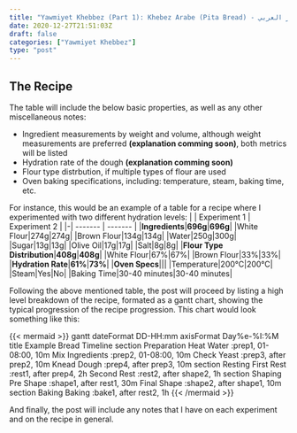 ```yaml
---
title: "Yawmiyet Khebbez (Part 1): Khebez Arabe (Pita Bread) - الخبز العربي"
date: 2020-12-27T21:51:03Z
draft: false
categories: ["Yawmiyet Khebbez"]
type: "post"
---
```


## The Recipe

The table will include the below basic properties, as well as any other miscellaneous notes:
+ Ingredient measurements by weight and volume, although weight measurements are preferred **(explanation comming soon)**, both metrics will be listed
+ Hydration rate of the dough **(explanation comming soon)**
+ Flour type distrbution, if multiple types of flour are used
+ Oven baking specifications, including: temperature, steam, baking time, etc.

For instance, this would be an example of a table for a recipe where I experimented with two different hydration levels:
| | Experiment 1 | Experiment 2 |
|-| ------- | ------- |
|**Ingredients**|**696g**|**696g**|
|White Flour|274g|274g|
|Brown Flour|134g|134g|
|Water|250g|300g|
|Sugar|13g|13g|
|Olive Oil|17g|17g|
|Salt|8g|8g|
|**Flour Type Distribution**|**408g**|**408g**|
|White Flour|67%|67%|
|Brown Flour|33%|33%|
|**Hydration Rate**|**61%**|**73%**|
|**Oven Specs**|||
|Temperature|200&deg;C|200&deg;C|
|Steam|Yes|No|
|Baking Time|30-40 minutes|30-40 minutes|

Following the above mentioned table, the post will proceed by listing a high level breakdown of the recipe, formated as a gantt chart, showing the typical progression of the recipe progression.
This chart would look something like this:

{{< mermaid >}}
gantt
	dateFormat  DD-HH:mm
	axisFormat  Day%e-%I:%M
	title Example Bread Timeline
	section Preparation
		Heat Water               :prep1, 01-08:00, 10m
		Mix Ingredients      	 :prep2, 01-08:00, 10m
		Check Yeast				 :prep3, after prep2, 10m
		Knead Dough				 :prep4, after prep3, 10m
	section Resting
		First Rest				 :rest1, after prep4, 2h
		Second Rest				 :rest2, after shape2, 1h
	section Shaping
		Pre Shape				 :shape1, after rest1, 30m
		Final Shape				 :shape2, after shape1, 10m
	section Baking
		Baking				 	 :bake1, after rest2, 1h
{{< /mermaid >}}

And finally, the post will include any notes that I have on each experiment and on the recipe in general.